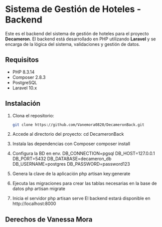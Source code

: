 # Sistema de Gestión de Hoteles - Backend

Este es el backend del sistema de gestión de hoteles para el proyecto **Decameron**. El backend está desarrollado en PHP utilizando **Laravel** y se encarga de la lógica del sistema, validaciones y gestión de datos.

## Requisitos

- PHP 8.3.14
- Composer 2.8.3
- PostgreSQL 
- Laravel 10.x

## Instalación

1. Clona el repositorio:

   ```bash
   git clone https://github.com/Vanemora0820/DecameronBack.git
2. Accede al directorio del proyecto:
   cd DecameronBack
3. Instala las dependencias con Composer
    composer install
4. Configura la BD en env. 
    DB_CONNECTION=pgsql
    DB_HOST=127.0.0.1
    DB_PORT=5432
    DB_DATABASE=decameron_db
    DB_USERNAME=postgres
    DB_PASSWORD=password123
5. Genera la clave de la aplicación
    php artisan key:generate
6. Ejecuta las migraciones para crear las tablas necesarias en la base de datos
    php artisan migrate
7. Inicia el servidor 
   php artisan serve
   El backend estará disponible en http://localhost:8000


## Derechos de Vanessa Mora
